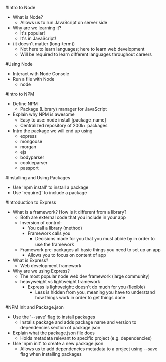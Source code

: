 #Intro to Node

* What is Node?
	* Allows us to run JavaScript on server side
* Why are we learning it?
	* It's popular!
	* It's in JavaScript!
* (it doesn't matter (long-term))
	* Not here to learn languages; here to learn web development
	* Will be required to learn different languages throughout careers

#Using Node

* Interact with Node Console
* Run a file with Node
	* node <filename>



#Intro to NPM

* Define NPM
	* Package (Library) manager for JavaScript
* Explain why NPM is awesome
	* Easy to use: node install [package_name]
	* Centralized repository of 200k+ packages
* Intro the package we will end up using
	* express
	* mongoose
	* morgan
	* ejs
	* bodyparser
	* cookieparser
	* passport

#Installing and Using Packages

* Use 'npm install' to install a package
* Use 'require()' to include a package



#Introduction to Express

* What is a framework? How is it different from a library?
	* Both are external code that you include in your app
	* Inversion of control:
		* You call a library (method)
		* Framework calls you 
			* Decisions made for you that you must abide by in 
			  order to use the framework
	* Framework pre-packages all basic things you need to set up an app
		* Allows you to focus on content of app
* What is Express?
	* Web development framework
* Why are we using Express?
	* The most popular node web dev framework (large community)
	* heavyweight vs lightweight framework
		* Express is lightweight: doesn't do much for you (flexible)
			* Less is hidden from you, meaning you have to understand
			  how things work in order to get things done



#NPM Init and Package.json

* Use the '--save' flag to install packages
	* Installs package and adds package name and version to dependencies 
	  section of package.json
* Explain what the package.json file does
	* Holds metadata relevant to specific project (e.g. dependencies)
* Use 'npm init' to create a new package.json
	* Allows us to add dependencies metadata to a project using --save 
	  flag when installing packages